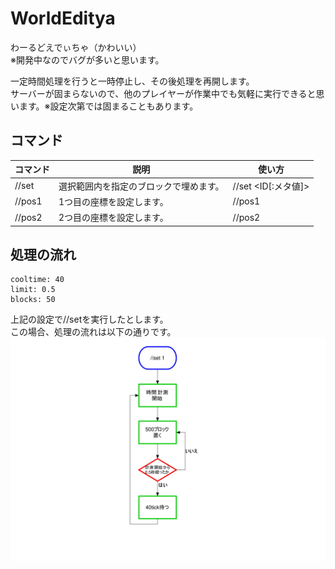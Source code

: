 # WorldEditya
わーるどえでぃちゃ（かわいい）  
※開発中なのでバグが多いと思います。
  
一定時間処理を行うと一時停止し、その後処理を再開します。  
サーバーが固まらないので、他のプレイヤーが作業中でも気軽に実行できると思います。※設定次第では固まることもあります。

## コマンド
| コマンド | 説明 | 使い方 |
| --- | --- | --- |
| //set | 選択範囲内を指定のブロックで埋めます。 | //set <ID[:メタ値]> |
| //pos1 | 1つ目の座標を設定します。 | //pos1 |
| //pos2 | 2つ目の座標を設定します。 | //pos2 |

## 処理の流れ
```
cooltime: 40
limit: 0.5
blocks: 50
```
上記の設定で//setを実行したとします。  
この場合、処理の流れは以下の通りです。
<img src="/assets/flowchart.jpg">
